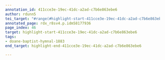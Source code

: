 ```yaml
---
annotation_id: 411cce3e-19ec-41dc-a2ad-c7b6e863ebe6
author: rdunn5
tei_target: "#range(#highlight-start-411cce3e-19ec-41dc-a2ad-c7b6e863ebe6, #highlight-end-411cce3e-19ec-41dc-a2ad-c7b6e863ebe6)"
annotated_page: rdx_r8sv4.p.idm58177936
page_index: 46
target: highlight-start-411cce3e-19ec-41dc-a2ad-c7b6e863ebe6
tags:
- doane-baptist-hymnal-1883
end_target: highlight-end-411cce3e-19ec-41dc-a2ad-c7b6e863ebe6

---
```


